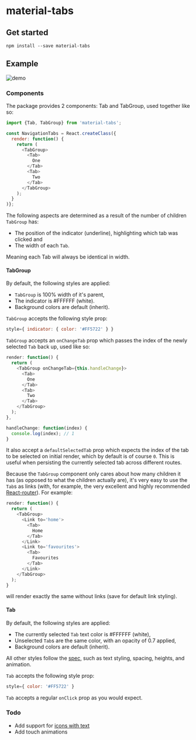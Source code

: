 # material-tabs

## Get started

```
npm install --save material-tabs
```

## Example

![demo](https://i.gyazo.com/15c7deec2213018a1e6e6fc926bcb646.gif)

### Components

The package provides 2 components: Tab and TabGroup, used together like so:

``` js
import {Tab, TabGroup} from 'material-tabs';

const NavigationTabs = React.createClass({
  render: function() {
    return (
      <TabGroup>
        <Tab>
          One
        </Tab>
        <Tab>
          Two
        </Tab>
      </TabGroup>
    );
  }
)};
```

The following aspects are determined as a result of the number of children ```TabGroup``` has:

- The position of the indicator (underline), highlighting which tab was clicked and
- The width of each ```Tab```.

Meaning each Tab will always be identical in width.

#### TabGroup

By default, the following styles are applied:

- ```TabGroup``` is 100% width of it's parent,
- The indicator is #FFFFFF (white).
- Background colors are default (inherit).

```TabGroup``` accepts the following style prop:

```js
style={ indicator: { color: '#FF5722' } }
```

```TabGroup``` accepts an ```onChangeTab``` prop which passes the index of the newly selected ```Tab``` back up, used like so:

```js
render: function() {
  return (
    <TabGroup onChangeTab={this.handleChange}>
      <Tab>
        One
      </Tab>
      <Tab>
        Two
      </Tab>
    </TabGroup>
  );
},

handleChange: function(index) {
  console.log(index); // 1
}
```

It also accept a ```defaultSelectedTab``` prop which expects the index of the tab to be selected on initial render, which by default is of course ```0```. This is useful when persisting the currently selected tab across different routes.

Because the ```TabGroup``` component only cares about how many children it has (as opposed to what the children actually are), it's very easy to use the ```Tab```s as links (with, for example, the very excellent and highly recommended [React-router](https://github.com/rackt/react-router)). For example:

```js
render: function() {
  return (
    <TabGroup>
      <Link to='home'>
        <Tab>
          Home
        </Tab>
      </Link>
      <Link to='favourites'>
        <Tab>
          Favourites
        </Tab>
      </Link>
    </TabGroup>
  );
}
```

will render exactly the same without links (save for default link styling).

#### Tab

By default, the following styles are applied:

- The currently selected ```Tab``` text color is #FFFFFF (white),
- Unselected ```Tab```s are the same color, with an opacity of 0.7 applied,
- Background colors are default (inherit).

All other styles follow the [spec](https://www.google.com/design/spec/components/tabs.html#tabs-specs), such as text styling, spacing, heights, and animation.

```Tab``` accepts the following style prop:

```js
style={ color: '#FF5722' }
```

```Tab``` accepts a regular ```onClick``` prop as you would expect.

### Todo
- Add support for [icons with text](https://www.google.com/design/spec/components/tabs.html#tabs-specs)
- Add touch animations
